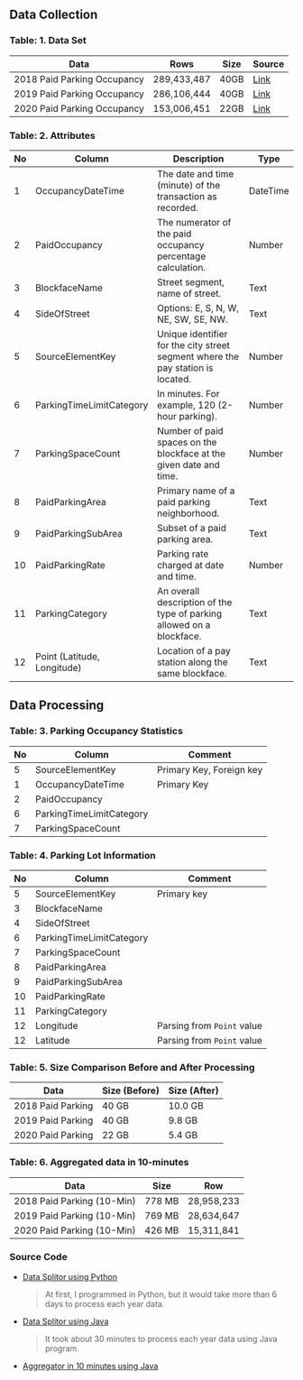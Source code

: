 ## Data Collection

### Table: 1. Data Set

| Data                        | Rows        | Size | Source       |
|-----------------------------|-------------|------|--------------|
| 2018 Paid Parking Occupancy | 289,433,487 | 40GB | [Link][2018] |
| 2019 Paid Parking Occupancy | 286,106,444 | 40GB | [Link][2019] |
| 2020 Paid Parking Occupancy | 153,006,451 | 22GB | [Link][2020] |


[2018]: https://data.seattle.gov/Transportation/2018-Paid-Parking-Occupancy-Year-to-date-/6yaw-2m8q
[2019]: https://data.seattle.gov/Transportation/2019-Paid-Parking-Occupancy-Year-to-date-/qktt-2bsy
[2020]: https://data.seattle.gov/Transportation/2020-Paid-Parking-Occupancy-Year-to-date-/wtpb-jp8d


### Table: 2. Attributes

| No  | Column                       | Description                                                                      | Type     |
|-----|------------------------------|----------------------------------------------------------------------------------|----------|
| 1   | OccupancyDateTime            | The date and time (minute) of the transaction as recorded.                       | DateTime |
| 2   | PaidOccupancy                | The numerator of the paid occupancy percentage calculation.                      | Number   |
| 3   | BlockfaceName                | Street segment, name of street.                                                  | Text     |
| 4   | SideOfStreet                 | Options: E, S, N, W, NE, SW, SE, NW.                                             | Text     |
| 5   | SourceElementKey             | Unique identifier for the city street segment where the pay station is located.  | Number   |
| 6   | ParkingTimeLimitCategory     | In minutes. For example, 120 (2-hour parking).                                   | Number   |
| 7   | ParkingSpaceCount            | Number of paid spaces on the blockface at the given date and time.               | Number   |
| 8   | PaidParkingArea              | Primary name of a paid parking neighborhood.                                     | Text     |
| 9   | PaidParkingSubArea           | Subset of a paid parking area.                                                   | Text     |
| 10  | PaidParkingRate              | Parking rate charged at date and time.                                           | Number   |
| 11  | ParkingCategory              | An overall description of the type of parking allowed on a blockface.            | Text     |
| 12  | Point (Latitude, Longitude)  | Location of a pay station along the same blockface.                              | Text     |


## Data Processing


### Table: 3. Parking Occupancy Statistics

| No  | Column                       | Comment                  |
|-----|------------------------------|--------------------------|
| 5   | SourceElementKey             | Primary Key, Foreign key |
| 1   | OccupancyDateTime            | Primary Key              |
| 2   | PaidOccupancy                |                          |
| 6   | ParkingTimeLimitCategory     |                          |
| 7   | ParkingSpaceCount            |                          |


### Table: 4. Parking Lot Information

| No  | Column                   | Comment                    |
|-----|--------------------------|----------------------------|
| 5   | SourceElementKey         | Primary key                |
| 3   | BlockfaceName            |                            |
| 4   | SideOfStreet             |                            |
| 6   | ParkingTimeLimitCategory |                            |
| 7   | ParkingSpaceCount        |                            |
| 8   | PaidParkingArea          |                            |
| 9   | PaidParkingSubArea       |                            |
| 10  | PaidParkingRate          |                            |
| 11  | ParkingCategory          |                            |
| 12  | Longitude                | Parsing from `Point` value |
| 12  | Latitude                 | Parsing from `Point` value |


### Table: 5. Size Comparison Before and After Processing

| Data              | Size (Before) | Size (After) |
|-------------------|---------------|--------------|
| 2018 Paid Parking | 40 GB         | 10.0 GB      |
| 2019 Paid Parking | 40 GB         |  9.8 GB      |
| 2020 Paid Parking | 22 GB         |  5.4 GB      |


### Table: 6. Aggregated data in 10-minutes 

| Data                       | Size   | Row        |
|----------------------------|--------|------------|
| 2018 Paid Parking (10-Min) | 778 MB | 28,958,233 |
| 2019 Paid Parking (10-Min) | 769 MB | 28,634,647 |
| 2020 Paid Parking (10-Min) | 426 MB | 15,311,841 |




### Source Code

 - [Data Splitor using Python](parking_data_split.py)
   > At first, I programmed in Python, but it would take more than 6 days to process each year data.
 
 - [Data Splitor using Java](ParkingDataSplit.java)
   > It took about 30 minutes to process each year data using Java program.

 - [Aggregator in 10 minutes using Java](ParkingDataAggregate.java)
 
